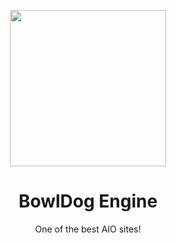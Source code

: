 <p align="center"><img src="https://raw.githubusercontent.com/bowldoggames-dev/Bowldog-Engine/main/img/bowldog.png" height="250"></p>
<h1 align="center">BowlDog Engine</h1>
<p align="center">One of the best AIO sites!</p>
